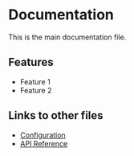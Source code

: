 # Documentation

This is the main documentation file.

## Features
- Feature 1
- Feature 2

## Links to other files
- [Configuration](../config/settings.yaml)
- [API Reference](../api/reference.txt)